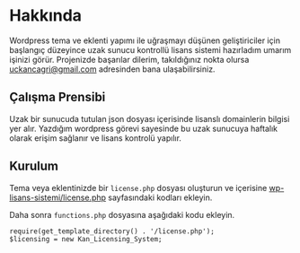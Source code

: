 # Hakkında
Wordpress tema ve eklenti yapımı ile uğraşmayı düşünen geliştiriciler için başlangıç düzeyince uzak sunucu kontrollü lisans sistemi hazırladım umarım işinizi görür. Projenizde başarılar dilerim, takıldığınız nokta olursa uckancagri@gmail.com adresinden bana ulaşabilirsiniz.

## Çalışma Prensibi
Uzak bir sunucuda tutulan json dosyası içerisinde lisanslı domainlerin bilgisi yer alır. Yazdığım wordpress görevi sayesinde bu uzak sunucuya haftalık olarak erişim sağlanır ve lisans kontrolü yapılır.

## Kurulum
Tema veya eklentinizde bir ```license.php``` dosyası oluşturun ve içerisine [wp-lisans-sistemi/license.php](https://github.com/cagriuckan/wp-lisans-sistemi/blob/main/license.php) sayfasındaki kodları ekleyin.

Daha sonra ```functions.php``` dosyasına aşağıdaki kodu ekleyin.

```
require(get_template_directory() . '/license.php');
$licensing = new Kan_Licensing_System;
```
